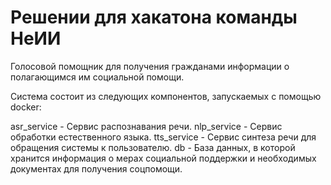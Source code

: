 # Решении для хакатона команды НеИИ

Голосовой помощник для получения гражданами информации о полагающимся им социальной помощи.

Система состоит из следующих компонентов, запускаемых с помощью docker:

asr_service - Сервис распознавания речи. 
nlp_service - Сервис обработки естественного языка.
tts_service - Сервис синтеза речи для обращения системы к пользователю.
db - База данных, в которой хранится информация о мерах социальной поддержки и необходимых документах для получения соцпомощи.
